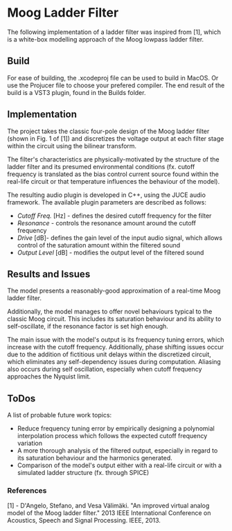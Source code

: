# Moog Ladder Filter 

The following implementation of a ladder filter was inspired from [1], which is a white-box modelling approach of the Moog lowpass ladder filter.

## Build

For ease of building, the .xcodeproj file can be used to build in MacOS. Or use the Projucer file to choose your prefered compiler. 
The end result of the build is a VST3 plugin, found in the Builds folder. 

## Implementation

The project takes the classic four-pole design of the Moog ladder filter (shown in Fig. 1 of [1]) and discretizes the voltage output at each filter stage within the circuit using the bilinear transform. 

The filter's characteristics are physically-motivated by the structure of the ladder filter and its presumed environmental conditions (fx. cutoff frequency is translated as the bias control current source found within the real-life circuit or that temperature influences the behaviour of the model).

The resulting audio plugin is developed in C++, using the JUCE audio framework. The available plugin parameters are described as follows:
- *Cutoff Freq.* [Hz] - defines the desired cutoff frequency for the filter
- *Resonance* - controls the resonance amount around the cutoff frequency
- *Drive* [dB]- defines the gain level of the input audio signal, which allows control of the saturation amount within the filtered sound
- *Output Level* [dB] - modifies the output level of the filtered sound

## Results and Issues

The model presents a reasonably-good approximation of a real-time Moog ladder filter.

Additionally, the model manages to offer novel behaviours typical to the classic Moog circuit. This includes its saturation behaviour and its ability to self-oscillate, if the resonance factor is set high enough.

The main issue with the model's output is its frequency tuning errors, which increase with the cutoff frequency. Additionally, phase shifting issues occur due to the addition of fictitious unit delays within the discretized circuit, which eliminates any self-dependency issues during computation. Aliasing also occurs during self oscillation, especially when cutoff frequency approaches the Nyquist limit.

## ToDos

A list of probable future work topics:

- Reduce frequency tuning error by empirically designing a polynomial interpolation process which follows the expected cutoff frequency variation
- A more thorough analysis of the filtered output, especially in regard to its saturation behaviour and the harmonics generated.
- Comparison of the model's output either with a real-life circuit or with a simulated ladder structure (fx. through SPICE)


### References
[1] - D'Angelo, Stefano, and Vesa Välimäki. "An improved virtual analog model of the Moog ladder filter." 2013 IEEE International Conference on Acoustics, Speech and Signal Processing. IEEE, 2013.
